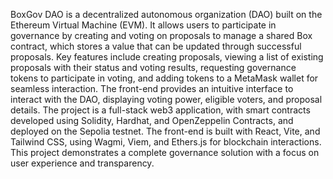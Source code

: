 BoxGov DAO is a decentralized autonomous organization (DAO) built on the Ethereum Virtual Machine (EVM). It allows users to participate in governance by creating and voting on proposals to manage a shared Box contract, which stores a value that can be updated through successful proposals. Key features include creating proposals, viewing a list of existing proposals with their status and voting results, requesting governance tokens to participate in voting, and adding tokens to a MetaMask wallet for seamless interaction. The front-end provides an intuitive interface to interact with the DAO, displaying voting power, eligible voters, and proposal details. The project is a full-stack web3 application, with smart contracts developed using Solidity, Hardhat, and OpenZeppelin Contracts, and deployed on the Sepolia testnet. The front-end is built with React, Vite, and Tailwind CSS, using Wagmi, Viem, and Ethers.js for blockchain interactions. This project demonstrates a complete governance solution with a focus on user experience and transparency.
